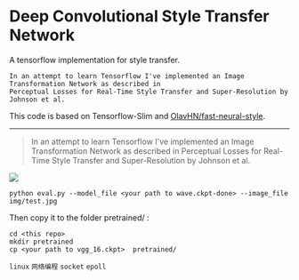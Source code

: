 # Deep Convolutional Style Transfer Network
A tensorflow implementation for style transfer.

    In an attempt to learn Tensorflow I've implemented an Image Transformation Network as described in 
    Perceptual Losses for Real-Time Style Transfer and Super-Resolution by Johnson et al.

This code is based on Tensorflow-Slim and [OlavHN/fast-neural-style](https://github.com/OlavHN/fast-neural-style).

*****


>   In an attempt to learn Tensorflow I've implemented an Image Transformation Network as described in Perceptual Losses for Real-Time Style Transfer and Super-Resolution by Johnson et al.

![](https://github.com/sandu1840cmc/cmc1023cnn/blob/master/examples/2-style2.jpg)

    python eval.py --model_file <your path to wave.ckpt-done> --image_file img/test.jpg

Then copy it to the folder pretrained/ :

    cd <this repo>
    mkdir pretrained
    cp <your path to vgg_16.ckpt>  pretrained/

`linux` `网络编程` `socket` `epoll` 
